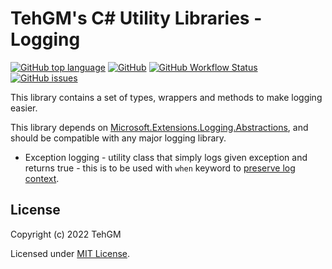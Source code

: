 # TehGM's C# Utility Libraries - Logging
[![GitHub top language](https://img.shields.io/github/languages/top/TehGM/TehGM.Utilities)](https://github.com/TehGM/TehGM.Utilities) [![GitHub](https://img.shields.io/github/license/TehGM/TehGM.Utilities)](LICENSE) [![GitHub Workflow Status](https://img.shields.io/github/workflow/status/TehGM/TehGM.Utilities/.NET%20Build)](https://github.com/TehGM/TehGM.Utilities/actions) [![GitHub issues](https://img.shields.io/github/issues/TehGM/TehGM.Utilities)](https://github.com/TehGM/TehGM.Utilities/issues)

This library contains a set of types, wrappers and methods to make logging easier.

This library depends on [Microsoft.Extensions.Logging.Abstractions](https://www.nuget.org/packages/Microsoft.Extensions.Logging.Abstractions/), and should be compatible with any major logging library.

- Exception logging - utility class that simply logs given exception and returns true - this is to be used with `when` keyword to [preserve log context](https://stackoverflow.com/questions/71519014/how-to-preserve-log-scopes-for-unhandled-exceptions).

## License
Copyright (c) 2022 TehGM 

Licensed under [MIT License](../LICENSE).